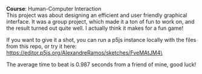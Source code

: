**Course**: Human-Computer Interaction\
This project was about designing an efficient and user friendly graphical interface.
It was a group project, which made it a ton of fun to work on, and the result turned out quite well. I actually think it makes for a fun game!

If you want to give it a shot, you can run a p5js instance locally with the files from this repo, or try it here:\
https://editor.p5js.org/AlexandreRamos/sketches/FveMAtJM4\

The average time to beat is 0.987 seconds from a friend of mine, good luck!

